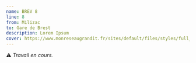 ```yaml
---
name: BREV 8
line: 8
from: Milizac
to: Gare de Brest
description: Lorem Ipsum
cover: https://www.monreseaugrandit.fr/sites/default/files/styles/full_width_fallback/public/2023-10/BREST_pers%2010%20BD_0.jpg
---
```


⚠️ *Travail en cours.*